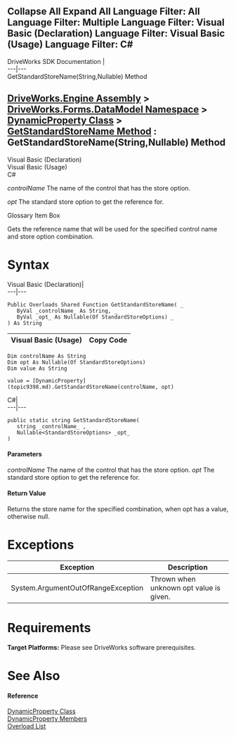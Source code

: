 Collapse All Expand All Language Filter: All  Language Filter: Multiple  Language Filter: Visual Basic (Declaration) Language Filter: Visual Basic (Usage) Language Filter: C#  
---  
DriveWorks SDK Documentation  |   
---|---  
GetStandardStoreName(String,Nullable<StandardStoreOptions>) Method   
  
[DriveWorks.Engine Assembly](topic2156.md) > [DriveWorks.Forms.DataModel Namespace](topic9371.md) > [DynamicProperty Class](topic9398.md) > [GetStandardStoreName Method](topic9412.md) : GetStandardStoreName(String,Nullable<StandardStoreOptions>) Method  
---  
  
Visual Basic (Declaration)    
Visual Basic (Usage)    
C# 

_controlName_
    The name of the control that has the store option.

_opt_
    The standard store option to get the reference for.

Glossary Item Box

Gets the reference name that will be used for the specified control name and store option combination. 

# Syntax

Visual Basic (Declaration)|   
---|---  
      
    
    Public Overloads Shared Function GetStandardStoreName( _
       ByVal _controlName_ As String, _
       ByVal _opt_ As Nullable(Of StandardStoreOptions) _
    ) As String  
  
Visual Basic (Usage)| Copy Code  
---|---  
      
    
    Dim controlName As String
    Dim opt As Nullable(Of StandardStoreOptions)
    Dim value As String
     
    value = [DynamicProperty](topic9398.md).GetStandardStoreName(controlName, opt)  
  
C#|   
---|---  
      
    
    public static string GetStandardStoreName( 
       string _controlName_ ,
       Nullable<StandardStoreOptions> _opt_
    )  
  
#### Parameters

 _controlName_
    The name of the control that has the store option.
_opt_
    The standard store option to get the reference for.

#### Return Value

Returns the store name for the specified combination, when opt has a value, otherwise null.

# Exceptions

Exception| Description  
---|---  
System.ArgumentOutOfRangeException| Thrown when unknown opt value is given.  
  
# Requirements

**Target Platforms:** Please see DriveWorks software prerequisites.

# See Also

#### Reference

[DynamicProperty Class](topic9398.md)   
[DynamicProperty Members](topic9399.md)   
[Overload List](topic9412.md)


